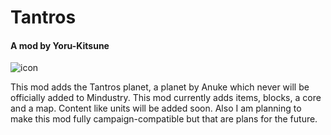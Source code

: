 # Tantros

#### A mod by Yoru-Kitsune

![icon](https://github.com/Yoru-Kitsune/Tantros/assets/108625654/1401e7a5-4fac-48e5-8795-d80bf93219cc)

This mod adds the Tantros planet, a planet by Anuke which never will be officially added to Mindustry. This mod currently adds items, blocks, a core and a map. Content like units will be added soon. Also I am planning to make this mod fully campaign-compatible but that are plans for the future.
